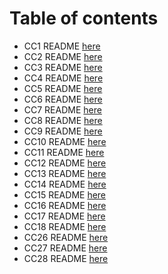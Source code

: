 # Table of contents

- CC1 README [here](./c-sharp/DataStructures/CodeChallenges/CodeChallenge01/README.md)
- CC2 README [here](./c-sharp/DataStructures/CodeChallenges/CodeChallenge02/README.md)
- CC3 README [here](./c-sharp/DataStructures/CodeChallenges/CodeChallenge03/README.md)
- CC4 README [here](https://docs.google.com/spreadsheets/d/1jREQWAxrhR0tEjMJ1Owq7sIFH3sUlrsF_BF-u3SYeZU/edit#gid=1233347917)
- CC5 README [here](./c-sharp/DataStructures/DataStructures/LinkedListImplementation/README.md)
- CC6 README [here](./c-sharp/DataStructures/DataStructures/CC6/README.md)
- CC7 README [here](./c-sharp/DataStructures/DataStructures/CC7/README.md)
- CC8 README [here](./c-sharp/DataStructures/CodeChallenges/CC8/README.md)
- CC9 README [here](https://docs.google.com/spreadsheets/d/1E8S0zWEEGJFo9ppVhg2PcPaGUVyshW4qzht54wDY1J4/edit#gid=2101043996)
- CC10 README [here](./c-sharp/DataStructures/DataStructures/StackAndQueueImplementation/README.md)
- CC11 README [here](./c-sharp/DataStructures/CodeChallenges/CC11/README.md)
- CC12 README [here](./c-sharp/DataStructures/CodeChallenges/CC12/README.md)
- CC13 README [here](./c-sharp/DataStructures/DataStructures/CC13/README.md)
- CC14 README [here](https://docs.google.com/spreadsheets/d/1Q9YT9CjAl23-ZKMhajtrXPh8rsK87S_8az9ZSElCSzQ/edit#gid=1074313662)
- CC15 README [here](./c-sharp/DataStructures/DataStructures/CC15/Trees/README.md)
- CC16 README [here](./c-sharp/DataStructures/DataStructures/CC15/Trees/READMECC16.md)
- CC17 README [here](./c-sharp/DataStructures/DataStructures/CC15/Trees/READMECC17.md)
- CC18 README [here](./c-sharp/DataStructures/DataStructures/CC15/Trees/READMECC18.md)
- CC26 README [here](./sortingCC/insertion/README.md)
- CC27 README [here](./sortingCC/merge/README.md)
- CC28 README [here](./sortingCC/Comparasion/README.md)

